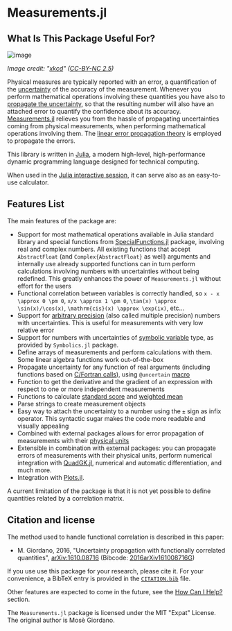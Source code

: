 Measurements.jl
===============

## What Is This Package Useful For?

![image](error_bars_2x.png)

*Image credit: "[xkcd](https://xkcd.com/2110/)" ([CC-BY-NC
2.5](https://creativecommons.org/licenses/by-nc/2.5/))*

Physical measures are typically reported with an error, a quantification of the
[uncertainty](https://en.wikipedia.org/wiki/Measurement_uncertainty) of the
accuracy of the measurement.  Whenever you perform mathematical operations
involving these quantities you have also to [propagate the
uncertainty](https://en.wikipedia.org/wiki/Propagation_of_uncertainty), so that
the resulting number will also have an attached error to quantify the confidence
about its accuracy.
[Measurements.jl](https://github.com/JuliaPhysics/Measurements.jl) relieves you
from the hassle of propagating uncertainties coming from physical measurements,
when performing mathematical operations involving them.  The [linear error
propagation
theory](https://en.wikipedia.org/wiki/Propagation_of_uncertainty#Linear_combinations)
is employed to propagate the errors.

This library is written in [Julia](http://julialang.org/), a modern high-level,
high-performance dynamic programming language designed for technical computing.

When used in the [Julia interactive
session](https://docs.julialang.org/en/v1/stdlib/REPL/), it can serve also as an
easy-to-use calculator.

## Features List

The main features of the package are:

- Support for most mathematical operations available in Julia standard library
  and special functions from
  [SpecialFunctions.jl](https://github.com/JuliaMath/SpecialFunctions.jl)
  package, involving real and complex numbers. All existing functions that
  accept `AbstractFloat` (and `Complex{AbstractFloat}` as well) arguments and
  internally use already supported functions can in turn perform calculations
  involving numbers with uncertainties without being redefined. This greatly
  enhances the power of `Measurements.jl` without effort for the users
- Functional correlation between variables is correctly handled, so ``x - x
  \approx 0 \pm 0``, ``x/x \approx 1 \pm 0``, ``\tan(x) \approx
  \sin(x)/\cos(x)``, ``\mathrm{cis}(x) \approx \exp(ix)``, etc\...
- Support for [arbitrary
  precision](https://docs.julialang.org/en/v1/manual/integers-and-floating-point-numbers/#Arbitrary-Precision-Arithmetic-1)
  (also called multiple precision) numbers with uncertainties. This is useful
  for measurements with very low relative error
- Support for numbers with uncertainties of
  [symbolic variable](https://symbolics.juliasymbolics.org/stable/manual/variables/)
  type, as provided by `Symbolics.jl` package.
- Define arrays of measurements and perform calculations with them.  Some linear
  algebra functions work out-of-the-box
- Propagate uncertainty for any function of real arguments (including functions
  based on [C/Fortran
  calls](https://docs.julialang.org/en/v1/manual/calling-c-and-fortran-code/)),
  using `@uncertain`
  [macro](https://docs.julialang.org/en/v1/manual/metaprogramming/)
- Function to get the derivative and the gradient of an expression with respect
  to one or more independent measurements
- Functions to calculate [standard
  score](https://en.wikipedia.org/wiki/Standard_score) and [weighted
  mean](https://en.wikipedia.org/wiki/Weighted_arithmetic_mean)
- Parse strings to create measurement objects
- Easy way to attach the uncertainty to a number using the `±` sign as infix
  operator. This syntactic sugar makes the code more readable and visually
  appealing
- Combined with external packages allows for error propagation of measurements
  with their [physical
  units](https://en.wikipedia.org/wiki/Units_of_measurement)
- Extensible in combination with external packages: you can propagate errors of
  measurements with their physical units, perform numerical integration with
  [QuadGK.jl](https://github.com/JuliaMath/QuadGK.jl), numerical and automatic
  differentiation, and much more.
- Integration with [Plots.jl](https://github.com/JuliaPlots/Plots.jl).

A current limitation of the package is that it is not yet possible to define
quantities related by a correlation matrix.

## Citation and license

The method used to handle functional correlation is described in this paper:

* M. Giordano, 2016, "Uncertainty propagation with functionally correlated
  quantities", [arXiv:1610.08716](http://arxiv.org/abs/1610.08716) (Bibcode:
  [2016arXiv161008716G](http://adsabs.harvard.edu/abs/2016arXiv161008716G))

If you use use this package for your research, please cite it.  For your
convenience, a BibTeX entry is provided in the
[`CITATION.bib`](https://github.com/JuliaPhysics/Measurements.jl/blob/master/CITATION.bib)
file.

Other features are expected to come in the future, see the [How Can I
Help?](@ref) section.

The `Measurements.jl` package is licensed under the MIT "Expat" License. The
original author is Mosè Giordano.
